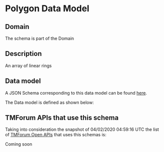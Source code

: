 # Polygon Data Model

## Domain

The  schema is part of the  Domain

## Description

An array of linear rings

## Data model

A JSON Schema corresponding to this data model can be found
[here](https://github.com/tmforum-rand/schemas/blob/candidates/Common/Polygon.schema.json).

The Data model is defined as shown below:





## TMForum APIs that use this schema

Taking into consideration the snapshot of 04/02/2020 04:59:16 UTC the list of [TMForum Open APIs](https://www.tmforum.org/open-apis/) that uses this schemas is:

Coming soon